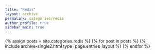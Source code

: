 ```yaml
---
title: "Redis"
layout: archive
permalink: categories/redis
author_profile: true
sidebar_main: true
---
```



{% assign posts = site.categories.redis %}
{% for post in posts %} {% include archive-single2.html type=page.entries_layout %} {% endfor %}
